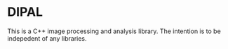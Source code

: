 # DIPAL
This is a C++ image processing and analysis library. The intention is to be indepedent of any libraries.
